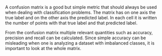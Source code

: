 A confusion matrix is a good but simple metric that should always be used when dealing with classification problems.
The matrix has on one axis the true label and on the other axis the predicted label. In each cell it is written the number of points with that true label and that predicted label.

From the confusion matrix multiple relevant quantities such as accuracy, precision and recall can be calculated.
Since simple accuracy can be misleading when one is analyzing a dataset with imbalanced classes, it is important to look at the whole matrix.
